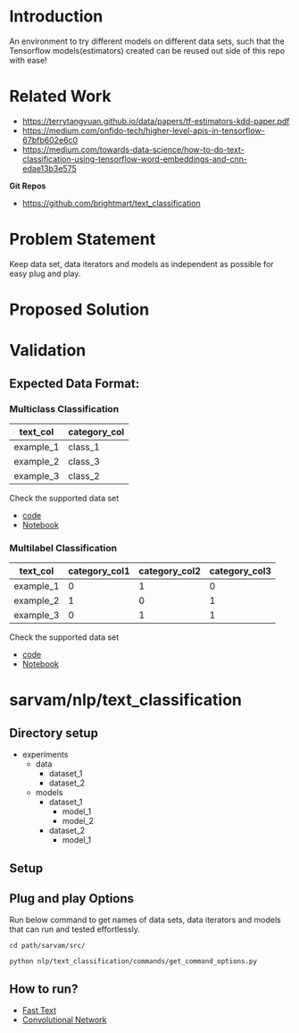 # Introduction
An environment to try different models on different data sets, such that
the Tensorflow models(estimators) created can be reused out side of this
repo with ease!

# Related Work
- https://terrytangyuan.github.io/data/papers/tf-estimators-kdd-paper.pdf
- https://medium.com/onfido-tech/higher-level-apis-in-tensorflow-67bfb602e6c0 
- https://medium.com/towards-data-science/how-to-do-text-classification-using-tensorflow-word-embeddings-and-cnn-edae13b3e575    

**Git Repos**
- https://github.com/brightmart/text_classification

# Problem Statement
Keep data set, data iterators and models as independent as possible for
easy plug and play.

# Proposed Solution

# Validation


## Expected Data Format:

### Multiclass Classification

| text_col  | category_col |
|-----------|--------------|
| example_1 | class_1      |
| example_2 | class_3      |
| example_3 | class_2      |

Check the supported data set
 - [code](kaggle/spooky.py)
 - [Notebook](spooky_author_identification_dataset.ipynb)

### Multilabel Classification

| text_col  | category_col1 | category_col2 | category_col3 |
|-----------|---------------|---------------|---------------|
| example_1 | 0             | 1             | 0             |
| example_2 | 1             | 0             | 1             |
| example_3 | 0             | 1             | 1             |

Check the supported data set
 - [code](kaggle/jigsaw.py)
 - [Notebook](jigsaw_toxic_comment_classification_challenge_dataset.ipynb)

# sarvam/nlp/text_classification

## Directory setup
- experiments
    - data
        - dataset_1
        - dataset_2
    - models
        - dataset_1
            - model_1
            - model_2
        - dataset_2
            - model_1
## Setup


## Plug and play Options
Run below command to get names of data sets, data iterators and
models that can run and tested effortlessly.


```
cd path/sarvam/src/

python nlp/text_classification/commands/get_command_options.py
```


## How to run?
 - [Fast Text](models/fast_Text/)
 - [Convolutional Network](models/cnn/)